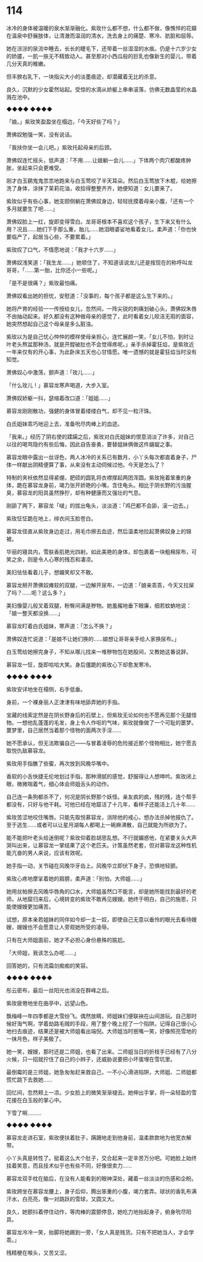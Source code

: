 # 114

冰冷的身体被温暖的泉水渐渐融化。紫玫什么都不想，什么都不做，像憔悴的花瓣在温泉中舒展肢体，让清澈而温润的清水，洗去身上的痛楚、寒冷、肮脏和屈辱。

她在淙淙的泉流中睡去，长长的睫毛下，还带着一丝湿湿的水痕。仍是十六岁少女的娇靥，一肌一肤无不精致动人。甚至那对小西瓜般的巨乳也像新生的婴儿，带着几分天真的稚嫩。

但丰腴右乳下，一块指尖大小的淡墨痕迹，却潜藏着无比的杀意。

良久，沉默的少女霍然站起。受惊的水滴从娇躯上串串滚落，仿佛无数晶莹的水晶溅在池中。

◆◆◆◆ ◆◆◆◆

「娘。」紫玫笑盈盈坐在榻边，「今天好些了吗？」

萧佛奴勉强一笑，没有说话。

「我扶你坐一会儿吧。」紫玫托起母亲的后颈。

萧佛奴连忙摇头，低声道：「不用……让娘躺一会儿……」下体两个肉穴都酸疼肿胀，坐起来只会更难受。

刚才白玉鹂鬼鬼祟祟地跑来与白玉莺咬了半天耳朵。然后白玉莺放下木棍，给她擦洗了身体，涂抹了茉莉花油，收拾得整整齐齐，她便知道：女儿要来了。

紫玫似乎有些心事，她支颐侧躺在萧佛奴身边，轻轻抚摸着母亲小腹，「还有一个多月就要生了吧……」

萧佛奴脸上一红，旋即变得雪白。龙哥哥根本不喜欢这个孩子，生下来又有什么用？况且……她们下手那么重，胎儿……她泪眼婆娑地看着女儿，柔声道：「你也快要临产了，起居当心些，不要累着。」

紫玫叹了口气，不情愿地说：「我才十六岁……」

萧佛奴浅笑道：「我生龙……」她顿住了，不知道该说龙儿还是按现在的称呼叫龙哥哥，「……第一胎，比你还小一些呢。」

「是不是很痛？」紫玫最怕痛。

萧佛奴看出她的担忧，安慰道：「没事的，每个孩子都是这么生下来的。」

她将产育的经验一一传授给女儿，忽然间，一阵尖锐的刺痛划破心头，萧佛奴朱唇不由抽动起来。好久都没有这种做母亲的感觉了，此时看着女儿皎洁无瑕的面容，她突然想起自己这个母亲是多么脏浊。

紫玫以为是自己忧心忡忡的模样使母亲担心，连忙展颜一笑，「女儿不怕，到时让叶老头熬盆那种汤，就是开膛破肚也不会觉得疼呢。」亲手杀掉霍狂焰，是紫玫近一年来仅有的开心事，为此卧床五天也心甘情愿。唯一遗憾的就是霍狂焰当时没有知觉。

萧佛奴心中激荡，颤声道：「玫儿……」

「什么玫儿！」慕容龙寒声喝道，大步入室。

萧佛奴娇躯一抖，瑟缩着改口道：「姐姐……」

慕容龙刚刚散功，强健的身体冒着缕缕白气，却不见一粒汗珠。

白氏姐妹乖巧地迎上去，准备吮尽肉棒上的血迹。

「我来。」经历了阴右使的蹂躏之后，紫玫对白氏姐妹的恨意消淡了许多，对自己以往的喝骂隐约有些后悔，因此自告奋勇，要替姐妹俩做这件龌龊之事。

慕容龙眼中露出一丝讶色，两人冰冷的关系已有数月，小丫头每次都直着身子，尸体一样献出阴精便算了事，从来没有主动伺候过他。今天是怎么了？

特制的夹袄依然显得紧绷，肥硕的圆乳将衣襟撑起两团浑圆。紫玫拖着笨重的身体，跪在慕容龙身前，竭力张开娇艳的小嘴，含住龟头。相比于阴长野的污浊腥臭，慕容龙的阳具虽然狰狞，却有种健康而又强壮的气息。

刚舔了两下，慕容龙「啵」的拔出龟头，淡淡道：「鸡巴都不会舔，滚一边去。」

紫玫怔怔跪在地上，绯衣间玉脸苍白。

慕容龙径直从紫玫身边走过，用毛巾擦去血迹，然后温柔地拉起萧佛奴身上的锦被。

华丽的寝具内，雪肤香肌艳光四射。如此美艳的身体，却包裹着一块粗棉尿布，可笑之余，则是令人心寒的残忍和凄凉。

美妇怯怯看着儿子，想媚笑却又不敢。

慕容龙掰开萧佛奴瘫软的双腿，一边解开尿布，一边道：「娘亲乖乖，今天又拉屎了吗？……呃？这么多？」

美妇像婴儿般叉着双腿，粉臀间满是秽物。她羞赧地垂下眼廉，细若蚊蚋地说：「娘一整天都没换……」

慕容龙盯着白氏姐妹，寒声道：「怎么不换？」

萧佛奴连忙说道：「是娘不让她们换的……娘想让哥哥亲手给人家换尿布。」

白玉莺给她擦完身子，不知从哪儿找来一堆秽物包在她股间，又教她这番说辞。

慕容龙一怔，旋即哈哈大笑。身后僵跪的紫玫心下却愈发寒冷。

◆◆◆◆ ◆◆◆◆

紫玫安详地坐在榻侧，右手低垂。

身前，一个裸身丽人正津津有味地舔弄她的手指。

宝藏的线索定然是在阴长野身后的石壁上，但紫玫无论如何也不愿再见那个无腿怪物。一想他乱蓬蓬的毛发，身上令人作呕的气味，紫玫就像做了一个可耻的噩梦。噩梦里，自己居然当着那个怪物的面两次手淫……

她不愿承认，但无法欺骗自己——与冒着凌辱的危险接近那个怪物相比，她宁愿去取悦仇敌慕容龙。

紫玫用手指醮了些蜜，再次放到风晚华嘴中。

香软的小舌快捷无伦地划过手指，那种滑腻的感觉，舒服得让人想呻吟。紫玫闭上眼，微微喘着气，细心体会师姐舌头的动作。

自己连一条狗都杀不了，何况是阴长野那个妖怪。亲友疯的疯，残的残，连个帮手都没有，只好与他干耗。可他已经在地窟活了十几年，看样子还能活上几十年……

紫玫苦涩地咬住嘴唇。只能先取悦慕容龙，消除他的戒心，想办法杀掉他报仇了。至于逃生……或者可以让星月湖每人都喝上一碗麻沸散，自己就能为所欲为了。

能不能把叶老头给迷倒呢？紫玫仰着脸胡思乱想。不行就媚惑他，在紧要关头大声哭叫出来，让慕容龙一掌结果了这个老匹夫。计策虽然老套，但对慕容龙这种性机能亢奋的男人来说，应该有效呢。

她手指一动，关节碰在风晚华牙齿上。风晚华立即伏下身子，恐惧地轻颤。

紫玫心疼地摩挲着她的肩膀，柔声道：「别怕，大师姐……」

她用丝帕擦去风晚华唇角的口水，大师姐虽然口不能言，却是她所能找到最好的老师。从地窟归来后，心境转变的紫玫不敢再见嫂嫂。她终于明白，自己的施恩，只能使嫂嫂更加痛苦。

试想，原本亲若姐妹的同伴如今却一主一奴，即使自己无意以垂怜的眼光去看待嫂嫂，嫂嫂也不会愿意让人旁观她所受的凌辱。

只有在大师姐面前，她才不必担心身份悬殊的尴尬。

「大师姐，我该怎么办呢……」

回答她的，只有流霜剑痴痴的笑容。

◆◆◆◆ ◆◆◆◆

彤云密布，最后一丝阳光也消没在群峰之后。

紫玫疲倦地坐在曲亭中，远望山色。

飘梅峰一年四季都是大雪纷飞。偶然放睛，师姐妹们便联袂在山间游玩。自己那时候好淘气啊，学着劫路毛贼的手段，用了整个晚上挖了一个陷阱。记得自己很小心地扫去痕迹，结果还是被大师姐看出端倪。大师姐当时抿嘴一笑，好像照亮雪地的一抹月色，样子美极了。

她一笑，嫂嫂，那时还是二师姐，也看了出来。二师姐当日的折枝手已经有了八分火候，只一招就拧住了自己的小辫子，还威胁说要把小坏蛋埋在雪坑里。

最倒霉的是三师姐，她急匆匆赶来救自己，一不小心滑进陷阱，大师姐、二师姐都慌忙跳下去救她……

回忆间，忽然颊上一凉。少女脸上的微笑渐渐褪去。她伸出手掌，将一朵轻盈的雪花接在白玉般的掌心中。

下雪了啊………

◆◆◆◆ ◆◆◆◆

慕容龙走进石室，紫玫便扶着肚子，蹒跚地走到他身前，温柔款款地为他宽衣解带。

小丫头真是转性了。挺着这么大个肚子，交合起来一定辛苦万分吧。可她脸上始终挂着笑意，而且技术似乎也有些不同，好像很卖力……

慕容龙双手枕在脑后，在没有人能看到的眼神深处，藏着一丝淡淡的伤感和企盼。

紫玫跨坐在慕容龙腰上，身子后仰，腾出笨重的小腹，竭力套弄。球状的香乳布满汗水，白亮亮，像一对跳跃的雪球，又圆又大。

良久，她颤抖着停住动作，等肉棒的震颤停息，她吃力地抬起身子，俯身吮尽阳具。

慕容龙冷冷一笑，抬脚将她踢到一旁，「女人真是贱货。只有不把她当人，才会学乖。」

残精梗在喉头，又苦又涩。

